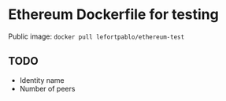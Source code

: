 # Ethereum Dockerfile for testing

Public image:
`docker pull lefortpablo/ethereum-test`

## TODO
 - Identity name
 - Number of peers
